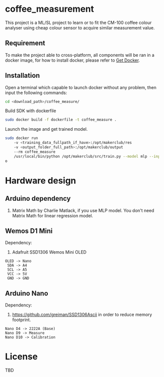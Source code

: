 # coffee_measurement
This project is a ML/SL project to learn or to fit the CM-100 coffee colour analyser 
using cheap colour sensor to acquire similar measurement value. 

## Requirement 
To make the project able to cross-platform, all components will be ran in a docker image,
for how to install docker, please refer to [Get Docker](https://docs.docker.com/get-docker/).
 
## Installation
Open a terminal which capable to launch docker without any problem, then input the following commands:

```bash
cd <download_path>/coffee_measure/
```
Build SDK with dockerfile
```bash
sudo docker build -f dockerfile -t coffee_measure .
```
Launch the image and get trained model.
```bash
sudo docker run 
    -v <training_data_fullpath_if_have>:/opt/makerclub/res 
    -v <output_folder_full_path>:/opt/makerclub/output 
    --rm coffee_measure 
    /usr/local/bin/python /opt/makerclub/src/train.py --model mlp --input /opt/makerclub/res/ -l inf
o
```




# Hardware design

## Arduino dependency

1. Matrix Math by Charlie Matlack, if you use MLP model.
   You don't need Matrix Math for linear regression model.

## Wemos D1 Mini

Dependency:
1. Adafruit SSD1306 Wemos Mini OLED

```
OLED -> Nano
 SDA -> A4
 SCL -> A5
 VCC -> 5V
 GND -> GND
```

## Arduino Nano

Dependency:
1. https://github.com/greiman/SSD1306Ascii in order to reduce memory footprint.

```
Nano D4 -> 2222A (Base)
Nano D9 -> Measure
Nano D10 -> Calibration
```


# License

TBD
